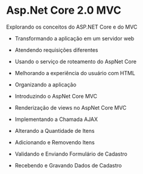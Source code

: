 # Asp.Net Core 2.0 MVC
Explorando os conceitos do ASP.NET Core e do MVC

 - Transformando a aplicação em um servidor web

 - Atendendo requisições diferentes

 - Usando o serviço de roteamento do AspNet Core

 - Melhorando a experiência do usuário com HTML

 - Organizando a aplicação

 - Introduzindo o AspNet Core MVC

 - Renderização de views no AspNet Core MVC

 - Implementando a Chamada AJAX

 - Alterando a Quantidade de Itens

 - Adicionando e Removendo Itens

 - Validando e Enviando Formulário de Cadastro

 - Recebendo e Gravando Dados de Cadastro

